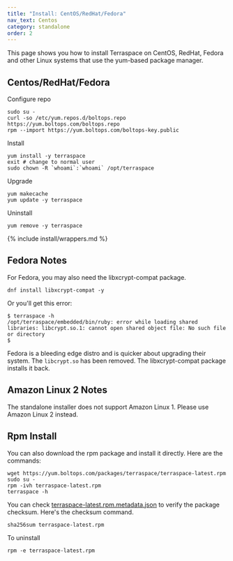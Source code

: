 ```yaml
---
title: "Install: CentOS/RedHat/Fedora"
nav_text: Centos
category: standalone
order: 2
---
```


This page shows you how to install Terraspace on CentOS, RedHat, Fedora and other Linux systems that use the yum-based package manager.

## Centos/RedHat/Fedora

Configure repo

    sudo su -
    curl -so /etc/yum.repos.d/boltops.repo https://yum.boltops.com/boltops.repo
    rpm --import https://yum.boltops.com/boltops-key.public

Install

    yum install -y terraspace
    exit # change to normal user
    sudo chown -R `whoami`:`whoami` /opt/terraspace

Upgrade

    yum makecache
    yum update -y terraspace

Uninstall

    yum remove -y terraspace

{% include install/wrappers.md %}

## Fedora Notes

For Fedora, you may also need the libxcrypt-compat package.

    dnf install libxcrypt-compat -y

Or you'll get this error:

    $ terraspace -h
    /opt/terraspace/embedded/bin/ruby: error while loading shared libraries: libcrypt.so.1: cannot open shared object file: No such file or directory
    $

Fedora is a bleeding edge distro and is quicker about upgrading their system. The `libcrypt.so` has been removed. The libxcrypt-compat package installs it back.

## Amazon Linux 2 Notes

The standalone installer does not support Amazon Linux 1.  Please use Amazon Linux 2 instead.

## Rpm Install

You can also download the rpm package and install it directly. Here are the commands:

    wget https://yum.boltops.com/packages/terraspace/terraspace-latest.rpm
    sudo su -
    rpm -ivh terraspace-latest.rpm
    terraspace -h

You can check [terraspace-latest.rpm.metadata.json](https://yum.boltops.com/packages/terraspace/terraspace-latest.rpm.metadata.json) to verify the package checksum. Here's the checksum command.

    sha256sum terraspace-latest.rpm

To uninstall

    rpm -e terraspace-latest.rpm
